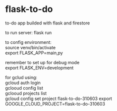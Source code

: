 # flask-to-do
to-do app builded with flask and firestore

to run server:
flask run

to config environment:  
source venv/bin/activate  
export FLASK_APP=main,py  

remember to set up for debug mode  
export FLASK_ENV=development  

for gclud using:  
gcloud auth login  
gclooud config list   
gclooud projects list  
gcloud config set project flask-to-do-310603
export GOOGLE_CLOUD_PROJECT=flask-to-do-310603
